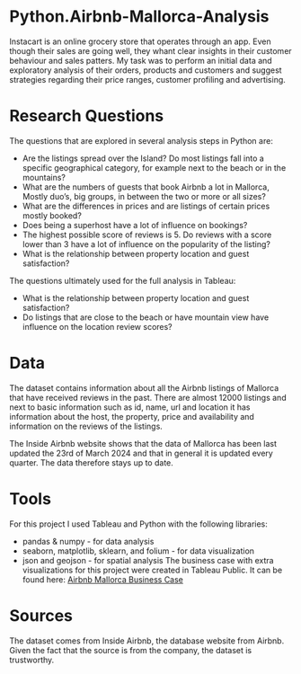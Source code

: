 # Python.Airbnb-Mallorca-Analysis
Instacart is an online grocery store that operates through an app. Even though their sales are going well, they whant clear insights in their customer behaviour and sales patters. My task was to perform an initial data and exploratory analysis of their orders, products and customers and suggest strategies regarding their price ranges, customer profiling and advertising. 
# Research Questions
The questions that are explored in several analysis steps in Python are:
- Are the listings spread over the Island? Do most listings fall into a specific geographical category, for example next to the beach or in the mountains?
- What are the numbers of guests that book Airbnb a lot in Mallorca, Mostly duo’s, big groups, in between the two or more or all sizes?
- What are the differences in prices and are listings of certain prices mostly booked?
- Does being a superhost have a lot of influence on bookings?
- The highest possible score of reviews is 5. Do reviews with a score lower than 3 have a lot of influence on the popularity of the listing?
- What is the relationship between property location and guest satisfaction?

The questions ultimately used for the full analysis in Tableau:
- What is the relationship between property location and guest satisfaction?
- Do listings that are close to the beach or have mountain view have influence on the location review scores?

# Data
The dataset contains information about all the Airbnb listings of Mallorca that have received reviews
in the past. There are almost 12000 listings and next to basic information such as id, name, url and 
location it has information about the host, the property, price and availability and information on 
the reviews of the listings.

The Inside Airbnb website shows that the data of Mallorca has been last updated the 23rd of March 
2024 and that in general it is updated every quarter. The data therefore stays up to date.
# Tools
For this project I used Tableau and Python with the following libraries:
- pandas & numpy - for data analysis
- seaborn, matplotlib, sklearn, and folium - for data visualization
- json and geojson - for spatial analysis
The business case with extra visualizations for this project were created in Tableau Public. It can be found here: [Airbnb Mallorca Business Case](https://public.tableau.com/app/profile/simone.van.der.graaf/viz/ProjectAirbnbMallorca-CareerFoundry/Story1?publish=yes)  
# Sources
The dataset comes from Inside Airbnb, the database website from Airbnb. Given the fact that the 
source is from the company, the dataset is trustworthy.
